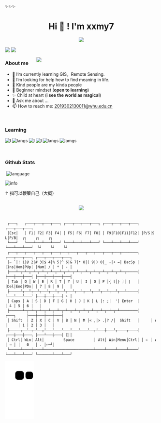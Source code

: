 <!--
**xxmy7/xxmy7** is a ✨ _special_ ✨ repository because its `README.md` (this file) appears on your GitHub profile.

Here are some ideas to get you started:

- 🔭 I’m currently working on ...
- 🌱 I’m currently learning ...
- 👯 I’m looking to collaborate on ...
- 🤔 I’m looking for help with ...
- 💬 Ask me about ...
- 📫 How to reach me: ...
- 😄 Pronouns: ...
- ⚡ Fun fact: ...
-->
✨✨✨
<h1 align="center">Hi 👋 ! I'm xxmy7</h1>
<!-- <h3 align="center">a student in Wuhan University</h3> -->
<p align="center">
  <img src="https://readme-typing-svg.herokuapp.com?lines=a+student+in+Wuhan+University;mess+around;Game+of+Life">
</p>


![](https://visitor-badge.glitch.me/badge?page_id=xxmy7.readme)  ![](https://komarev.com/ghpvc/?username=xxmy7)

<img align='right' src="https://i.shgcdn.com/2121ec60-de9e-4d21-b11c-7eb9365ebe1f/-/format/auto/-/preview/3000x3000/-/quality/lighter/" width="400">

### About me
<!-- - 🔭 I’m currently studying in Wuhan University.   -->
- 🌱 I’m currently learning GIS，Remote Sensing.  
- 🤔 I’m looking for help how to find meaning in life.  
- :purple_heart: Kind people are my kinda people
- :apple: Beginner mindset (**open to learning**)
- :sparkles: Child at heart (**i see the world as magical**)
- 💬 Ask me about ...  
- 📫 How to reach me: 2019302130011@whu.edu.cn  

&nbsp;
### Learning
![l](https://img.shields.io/badge/C%2B%2B-00599C?style=for-the-badge&logo=c%2B%2B&logoColor=white)
![langs](https://img.shields.io/badge/Python-FFD43B?style=for-the-badge&logo=python&logoColor=darkgreen)
![l](https://img.shields.io/badge/Java-ED8B00?style=for-the-badge&logo=java&logoColor=white)
![l](https://img.shields.io/badge/HTML5-E34F26?style=for-the-badge&logo=html5&logoColor=white) 
![langs](https://img.shields.io/badge/CSS3-1572B6?style=for-the-badge&logo=css3&logoColor=white)
![lamgs](https://img.shields.io/badge/JavaScript-F7DF1E?style=for-the-badge&logo=javascript&logoColor=black)

<!-- ![L](https://img.shields.io/badge/Node.js-43853D?style=for-the-badge&logo=node-dot-js&logoColor=white) -->
<!-- ![l](https://img.shields.io/badge/TensorFlow-FF6F00?style=for-the-badge&logo=TensorFlow&logoColor=white) -->
<!-- ![l](https://img.shields.io/badge/MySQL-00000F?style=for-the-badge&logo=mysql&logoColor=white) -->
<!-- ![l](https://img.shields.io/badge/React-20232A?style=for-the-badge&logo=react&logoColor=61DAFB) -->
<!-- ![l](https://img.shields.io/badge/Django-092E20?style=for-the-badge&logo=django&logoColor=green) -->

&nbsp;
### Github Stats
<p>&nbsp;<img align="center" src="https://github-readme-stats-ruby-one.vercel.app/api/top-langs/?username=xxmy7&layout=compact&hide_border=true&langs_count=10" alt="language" width="410" /></p>
<p><img src="https://github-readme-stats-ruby-one.vercel.app/api?username=xxmy7&show_icons=true&count_private=true&hide=prs&theme=dracula" alt="info" /></p>  

↑ 指可以鞭策自己（大概）

<!--
![info](https://github-readme-stats.vercel.app/api?username=xxmy7&show_icons=true&count_private=true&hide=prs&theme=dracula)
![xxmy7's Most used languages](https://github-readme-stats.vercel.app/api/top-langs?username=xxmy7&show_icons=true&count_private=true&theme=default_repocard)
![xxmy7's Most used languages](https://github-readme-stats.vercel.app/api/top-langs/?username=xxmy7&layout=compact&hide_border=false&langs_count=10)
-->

<div align = center>
  </br>
  <img src="https://media.tenor.com/images/6aec187f30ac3bd65d5bb10d6d715960/tenor.gif" width= "400">
</div>

</br>

```
 ┌───┐   ┌───┬───┬───┬───┐ ┌───┬───┬───┬───┐ ┌───┬───┬───┬───┐ ┌───┬───┬───┐
 │Esc│   │ F1│ F2│ F3│ F4│ │ F5│ F6│ F7│ F8│ │ F9│F10│F11│F12│ │P/S│S L│P/B│  ┌┐    ┌┐    ┌┐
 └───┘   └───┴───┴───┴───┘ └───┴───┴───┴───┘ └───┴───┴───┴───┘ └───┴───┴───┘  └┘    └┘    └┘
 ┌───┬───┬───┬───┬───┬───┬───┬───┬───┬───┬───┬───┬───┬───────┐ ┌───┬───┬───┐ ┌───┬───┬───┬───┐
 │~ `│! 1│@ 2│# 3│$ 4│% 5│^ 6│& 7│* 8│( 9│) 0│_ -│+ =│ BacSp │ │Ins│Hom│PUp│ │Num│ / │ * │ - │
 ├───┴─┬─┴─┬─┴─┬─┴─┬─┴─┬─┴─┬─┴─┬─┴─┬─┴─┬─┴─┬─┴─┬─┴─┬─┴─┬─────┤ ├───┼───┼───┤ ├───┼───┼───┼───┤
 │ Tab │ Q │ W │ E │ R │ T │ Y │ U │ I │ O │ P │{ [│} ]│ |   │ │Del│End│PDn│ │ 7 │ 8 │ 9 │   │
 ├─────┴┬──┴┬──┴┬──┴┬──┴┬──┴┬──┴┬──┴┬──┴┬──┴┬──┴┬──┴┬──┴─────┤ └───┴───┴───┘ ├───┼───┼───┤ + │
 │ Caps │ A │ S │ D │ F │ G │ H │ J │ K │ L │: ;│  '│ Enter  │               │ 4 │ 5 │ 6 │   │
 ├──────┴─┬─┴─┬─┴─┬─┴─┬─┴─┬─┴─┬─┴─┬─┴─┬─┴─┬─┴─┬─┴─┬─┴────────┤     ┌───┐     ├───┼───┼───┼───┤
 │ Shift  │ Z │ X │ C │ V │ B │ N │ M │< ,│> .│? /│  Shift   │     │ ↑ │     │ 1 │ 2 │ 3 │   │
 ├─────┬──┴─┬─┴──┬┴───┴───┴───┴───┴───┴──┬┴───┼───┴┬────┬────┤ ┌───┼───┼───┐ ├───┴───┼───┤ E││
 │ Ctrl│ Win│ Alt│         Space         │ Alt│ Win│Menu│Ctrl│ │ ← │ ↓ │ → │ │   0   │ . │←─┘│
 └─────┴────┴────┴───────────────────────┴────┴────┴────┴────┘ └───┴───┴───┘ └───────┴───┴───┘
```

![Snake animation](https://github.com/rafaballerini/rafaballerini/blob/output/github-contribution-grid-snake.svg)
